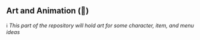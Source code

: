 ## Art and Animation (:art:) 

:information_source: *This part of the repository will hold art for some character, item, and menu ideas*

